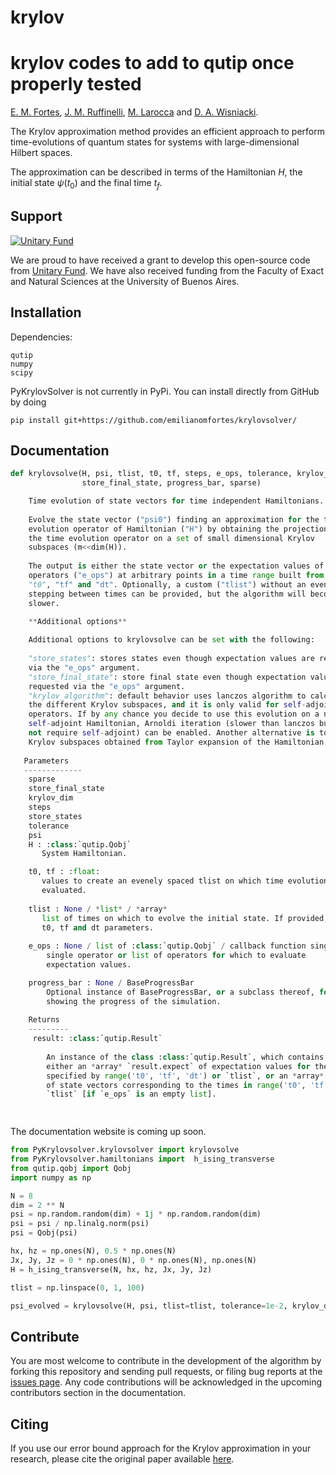 # krylov
# krylov codes to add to qutip once properly tested

[E. M. Fortes](https://github.com/emilianomfortes),
[J. M. Ruffinelli](https://github.com/ruffa),
[M. Larocca](https://scholar.google.com/citations?user=mpQ0hgwAAAAJ&hl=es)
and [D. A. Wisniacki](https://scholar.google.com/citations?user=1tZ7BqoAAAAJ&hl=es).


The Krylov approximation method provides an efficient approach to perform time-evolutions of quantum states for systems with large-dimensional Hilbert spaces. 

The approximation can be described in terms of the Hamiltonian $H$, the initial state $\psi(t_0)$ and the final time $t_f$.



Support
-------

[![Unitary Fund](https://img.shields.io/badge/Supported%20By-UNITARY%20FUND-brightgreen.svg?style=flat)](https://unitary.fund)

We are proud to have received a grant to develop this open-source code from [Unitary Fund](https://unitary.fund). We have also received funding from the Faculty of Exact and Natural Sciences at the University of Buenos Aires.

Installation
-------------

Dependencies:
```text
qutip
numpy
scipy
```

PyKrylovSolver is not currently in PyPi. You can install directly from GitHub by doing
```
pip install git+https://github.com/emilianomfortes/krylovsolver/
```





Documentation
-------------

```python
def krylovsolve(H, psi, tlist, t0, tf, steps, e_ops, tolerance, krylov_dim, store_states,
                store_final_state, progress_bar, sparse)

    Time evolution of state vectors for time independent Hamiltonians.
    
    Evolve the state vector ("psi0") finding an approximation for the time 
    evolution operator of Hamiltonian ("H") by obtaining the projection of 
    the time evolution operator on a set of small dimensional Krylov 
    subspaces (m<<dim(H)).
    
    The output is either the state vector or the expectation values of supplied 
    operators ("e_ops") at arbitrary points in a time range built from inputs 
    "t0", "tf" and "dt". Optionally, a custom ("tlist") without an even time 
    stepping between times can be provided, but the algorithm will become 
    slower. 

    **Additional options**
    
    Additional options to krylovsolve can be set with the following:
    
    "store_states": stores states even though expectation values are requested
    via the "e_ops" argument.
    "store_final_state": store final state even though expectation values are 
    requested via the "e_ops" argument.
    "krylov_algorithm": default behavior uses lanczos algorithm to calculate
    the different Krylov subspaces, and it is only valid for self-adjoint 
    operators. If by any chance you decide to use this evolution on a non
    self-adjoint Hamiltonian, Arnoldi iteration (slower than lanczos but does 
    not require self-adjoint) can be enabled. Another alternative is to use
    Krylov subspaces obtained from Taylor expansion of the Hamiltonian.
   
   Parameters
   -------------
    sparse
    store_final_state
    krylov_dim
    steps
    store_states
    tolerance
    psi
    H : :class:`qutip.Qobj`
       System Hamiltonian.

    t0, tf : :float:
       values to create an evenely spaced tlist on which time evolution will be
       evaluated.
       
    tlist : None / *list* / *array*
       list of times on which to evolve the initial state. If provided, it overrides
       t0, tf and dt parameters.
       
    e_ops : None / list of :class:`qutip.Qobj` / callback function single
        single operator or list of operators for which to evaluate
        expectation values.

    progress_bar : None / BaseProgressBar
        Optional instance of BaseProgressBar, or a subclass thereof, for
        showing the progress of the simulation.          
    
    Returns
    ---------
     result: :class:`qutip.Result`
     
        An instance of the class :class:`qutip.Result`, which contains
        either an *array* `result.expect` of expectation values for the times
        specified by range('t0', 'tf', 'dt') or `tlist`, or an *array* `result.states` 
        of state vectors corresponding to the times in range('t0', 'tf', 'dt') or
        `tlist` [if `e_ops` is an empty list].               

                
```

The documentation website is coming up soon.

```python
from PyKrylovsolver.krylovsolver import krylovsolve
from PyKrylovsolver.hamiltonians import  h_ising_transverse
from qutip.qobj import Qobj
import numpy as np

N = 8
dim = 2 ** N
psi = np.random.random(dim) + 1j * np.random.random(dim)
psi = psi / np.linalg.norm(psi)
psi = Qobj(psi)

hx, hz = np.ones(N), 0.5 * np.ones(N)
Jx, Jy, Jz = 0 * np.ones(N), 0 * np.ones(N), np.ones(N)
H = h_ising_transverse(N, hx, hz, Jx, Jy, Jz)

tlist = np.linspace(0, 1, 100)

psi_evolved = krylovsolve(H, psi, tlist=tlist, tolerance=1e-2, krylov_dim=5, progress_bar=False, sparse=True)
```

Contribute
----------

You are most welcome to contribute in the development of the algorithm by forking this repository and sending pull requests, or filing bug reports at the [issues page](https://github.com/emilianomfortes/krylovsolver/issues).
Any code contributions will be acknowledged in the upcoming contributors section in the documentation.


Citing
------------

If you use our error bound approach for the Krylov approximation in your research, please cite the original paper available [here](https://arxiv.org/abs/2107.09805).
